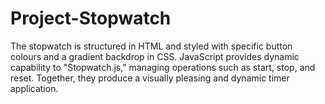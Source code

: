 # Project-Stopwatch
The stopwatch is structured in HTML and styled with specific button colours and a gradient backdrop in CSS. JavaScript provides dynamic capability to "Stopwatch.js," managing operations such as start, stop, and reset. Together, they produce a visually pleasing and dynamic timer application.
